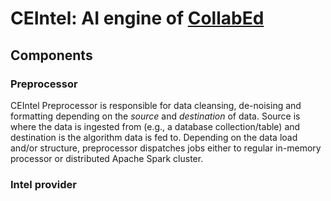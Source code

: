# CEIntel: AI engine of [CollabEd](https://github.com/wageeshar/collabed.git)

## Components

### Preprocessor
CEIntel Preprocessor is responsible for data cleansing, de-noising and formatting depending on the _source_ and _destination_ of data.
Source is where the data is ingested from (e.g., a database collection/table) and destination is the algorithm data is fed to.
Depending on the data load and/or structure, preprocessor dispatches jobs either to regular in-memory processor or distributed Apache Spark cluster.

### Intel provider



